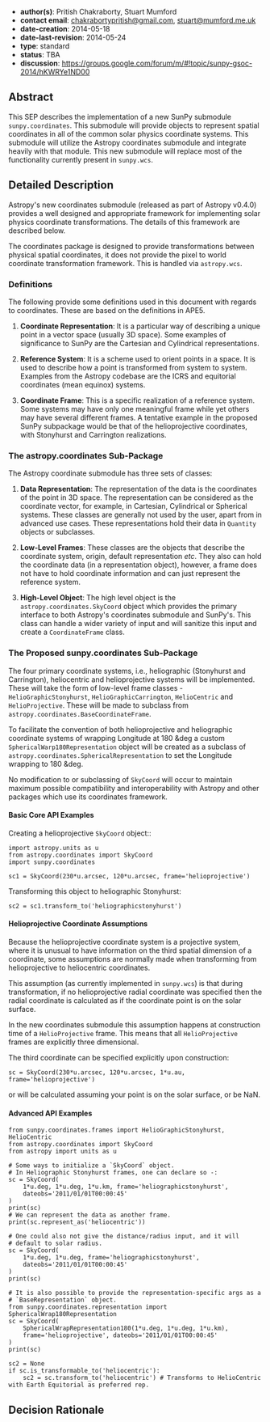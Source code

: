 * **author(s)**: Pritish Chakraborty, Stuart Mumford
* **contact email**: chakrabortypritish@gmail.com, stuart@mumford.me.uk
* **date-creation**: 2014-05-18
* **date-last-revision**: 2014-05-24
* **type**: standard
* **status**: TBA
* **discussion**: https://groups.google.com/forum/m/#!topic/sunpy-gsoc-2014/hKWRYe1ND00

## Abstract
This SEP describes the implementation of a new SunPy submodule
`sunpy.coordinates`. This submodule will provide objects to
represent spatial coordinates in all of the common solar physics
coordinate systems.
This submodule will utilize the Astropy coordinates submodule and
integrate heavily with that module.
This new submodule will replace most of the functionality currently
present in `sunpy.wcs`.

## Detailed Description
Astropy's new coordinates submodule (released as part of Astropy v0.4.0) 
provides a well designed and appropriate framework for implementing
solar physics coordinate transformations. The details of this
framework are described below.

The coordinates package is designed to provide transformations
between physical spatial coordinates, it does not provide the pixel
to world coordinate transformation framework. This is handled via
`astropy.wcs`.

### Definitions

The following provide some definitions used in this document with
regards to coordinates. These are based on the definitions in APE5.

1. **Coordinate Representation**: It is a particular way of describing 
    a unique point in a vector space (usually 3D space). Some examples of 
    significance to SunPy are the Cartesian and Cylindrical representations.

2. **Reference System**: It is a scheme used to orient points in a space. 
    It is used to describe how a point is transformed from system to system. 
    Examples from the Astropy codebase are the ICRS and equitorial coordinates
    (mean equinox) systems.

3. **Coordinate Frame**: This is a specific realization of a reference system.
    Some systems may have only one meaningful frame while yet others may have
    several different frames. A tentative example in the proposed SunPy 
    subpackage would be that of the helioprojective coordinates, with 
    Stonyhurst and Carrington realizations.


### The astropy.coordinates Sub-Package

The Astropy coordinate submodule has three sets of classes:

1. **Data Representation**: The representation of the data is the
   coordinates of the point in 3D space. The representation can be
   considered as the coordinate vector, for example, in Cartesian,
   Cylindrical or Spherical systems. These classes are generally not
   used by the user, apart from in advanced use cases. These
   representations hold their data in `Quantity` objects or
   subclasses.

2. **Low-Level Frames**: These classes are the objects that describe
   the coordinate system, origin, default representation *etc*.
   They also can hold the coordinate data (in a representation object), 
   however, a frame does not have to hold coordinate information and
   can just represent the reference system.

3. **High-Level Object**: The high level object is the
   `astropy.coordinates.SkyCoord` object which provides the primary
   interface to both Astropy's coordinates submodule and SunPy's.
   This class can handle a wider variety of input and will sanitize
   this input and create a `CoordinateFrame` class.


### The Proposed sunpy.coordinates Sub-Package

The four primary coordinate systems, i.e., heliographic 
(Stonyhurst and Carrington), heliocentric and helioprojective
systems will be implemented. These will take the form of 
low-level frame classes - `HelioGraphicStonyhurst`, `HelioGraphicCarrington`, 
`HelioCentric` and `HelioProjective`. These will be made to subclass from 
`astropy.coordinates.BaseCoordinateFrame`.

To facilitate the convention of both helioprojective and
heliographic coordinate systems of wrapping Longitude at 180 &deg a
custom `SphericalWarp180Representation` object will be created as a
subclass of `astropy.coordinates.SphericalRepresentation` to set the
Longitude wrapping to 180 &deg.

No modification to or subclassing of `SkyCoord` will occur to
maintain maximum possible compatibility and interoperability with
Astropy and other packages which use its coordinates framework.

#### Basic Core API Examples

Creating a helioprojective `SkyCoord` object::


    import astropy.units as u
    from astropy.coordinates import SkyCoord
    import sunpy.coordinates

    sc1 = SkyCoord(230*u.arcsec, 120*u.arcsec, frame='helioprojective')

Transforming this object to heliographic Stonyhurst:


    sc2 = sc1.transform_to('heliographicstonyhurst')

#### Helioprojective Coordinate Assumptions

Because the helioprojective coordinate system is a projective
system, where it is unusual to have information on the third spatial
dimension of a coordinate, some assumptions are normally made when
transforming from helioprojective to heliocentric coordinates.

This assumption (as currently implemented in `sunpy.wcs`) is that
during transformation, if no helioprojective radial coordinate was specified 
then the radial coordinate is calculated as if the coordinate point
is on the solar surface.

In the new coordinates submodule this assumption happens at
construction time of a `HelioProjective` frame. This means that all
`HelioProjective` frames are explicitly three dimensional.

The third coordinate can be specified explicitly upon construction:

    sc = SkyCoord(230*u.arcsec, 120*u.arcsec, 1*u.au, frame='helioprojective')

or will be calculated assuming your point is on the solar surface,
or be NaN.


#### Advanced API Examples


    from sunpy.coordinates.frames import HelioGraphicStonyhurst, HelioCentric
    from astropy.coordinates import SkyCoord
    from astropy import units as u

    # Some ways to initialize a `SkyCoord` object.
    # In Heliographic Stonyhurst frames, one can declare so -:
    sc = SkyCoord(
        1*u.deg, 1*u.deg, 1*u.km, frame='heliographicstonyhurst', 
        dateobs='2011/01/01T00:00:45'
    )
    print(sc)
    # We can represent the data as another frame.
    print(sc.represent_as('heliocentric'))

    # One could also not give the distance/radius input, and it will
    # default to solar radius.
    sc = SkyCoord(
        1*u.deg, 1*u.deg, frame='heliographicstonyhurst', 
        dateobs='2011/01/01T00:00:45'
    )
    print(sc)

    # It is also possible to provide the representation-specific args as a 
    # `BaseRepresentation` object.
    from sunpy.coordinates.representation import SphericalWrap180Representation
    sc = SkyCoord(
        SphericalWrapRepresentation180(1*u.deg, 1*u.deg, 1*u.km), 
        frame='helioprojective', dateobs='2011/01/01T00:00:45'
    )
    print(sc)
    
    sc2 = None
    if sc.is_transformable_to('heliocentric'):
        sc2 = sc.transform_to('heliocentric') # Transforms to HelioCentric with Earth Equitorial as preferred rep.


## Decision Rationale

